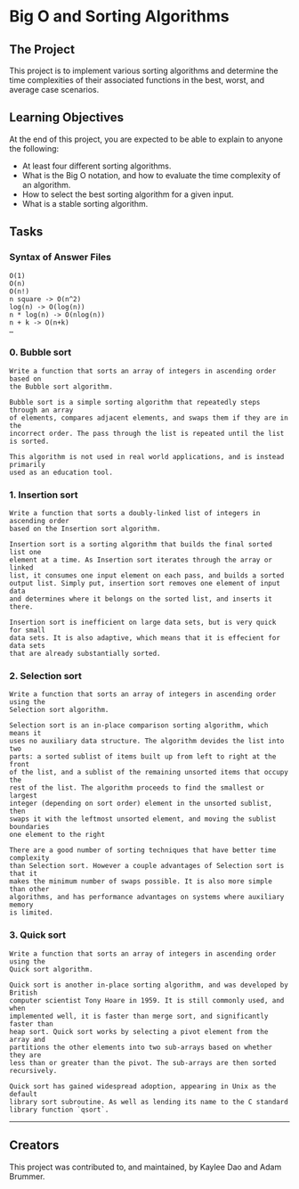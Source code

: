 # Big O and Sorting Algorithms


## The Project
This project is to implement various sorting algorithms and determine the time
complexities of their associated functions in the best, worst, and average
case scenarios.


## Learning Objectives
At the end of this project, you are expected to be able to explain to anyone 
the following:

* At least four different sorting algorithms.
* What is the Big O notation, and how to evaluate the time complexity of an algorithm.
* How to select the best sorting algorithm for a given input.
* What is a stable sorting algorithm.


## Tasks

### Syntax of Answer Files
	O(1)
	O(n)
	O(n!)
	n square -> O(n^2)
	log(n) -> O(log(n))
	n * log(n) -> O(nlog(n))
	n + k -> O(n+k)
	…

### 0. Bubble sort

	Write a function that sorts an array of integers in ascending order based on
	the Bubble sort algorithm.

	Bubble sort is a simple sorting algorithm that repeatedly steps through an array
	of elements, compares adjacent elements, and swaps them if they are in the 
	incorrect order. The pass through the list is repeated until the list is sorted.

	This algorithm is not used in real world applications, and is instead primarily
	used as an education tool.

### 1. Insertion sort

	Write a function that sorts a doubly-linked list of integers in ascending order
	based on the Insertion sort algorithm.

	Insertion sort is a sorting algorithm that builds the final sorted list one
	element at a time. As Insertion sort iterates through the array or linked
	list, it consumes one input element on each pass, and builds a sorted 
	output list. Simply put, insertion sort removes one element of input data
	and determines where it belongs on the sorted list, and inserts it there.

	Insertion sort is inefficient on large data sets, but is very quick for small
	data sets. It is also adaptive, which means that it is effecient for data sets
	that are already substantially sorted.

### 2. Selection sort

	Write a function that sorts an array of integers in ascending order using the
	Selection sort algorithm.

	Selection sort is an in-place comparison sorting algorithm, which means it
	uses no auxiliary data structure. The algorithm devides the list into two
	parts: a sorted sublist of items built up from left to right at the front 
	of the list, and a sublist of the remaining unsorted items that occupy the
	rest of the list. The algorithm proceeds to find the smallest or largest 
	integer (depending on sort order) element in the unsorted sublist, then 
	swaps it with the leftmost unsorted element, and moving the sublist boundaries
	one element to the right

	There are a good number of sorting techniques that have better time complexity
	than Selection sort. However a couple advantages of Selection sort is that it 
	makes the minimum number of swaps possible. It is also more simple than other 
	algorithms, and has performance advantages on systems where auxiliary memory
	is limited.

### 3. Quick sort

	Write a function that sorts an array of integers in ascending order using the
	Quick sort algorithm.

	Quick sort is another in-place sorting algorithm, and was developed by British
	computer scientist Tony Hoare in 1959. It is still commonly used, and when 
	implemented well, it is faster than merge sort, and significantly faster than
	heap sort. Quick sort works by selecting a pivot element from the array and
	partitions the other elements into two sub-arrays based on whether they are 
	less than or greater than the pivot. The sub-arrays are then sorted recursively.

	Quick sort has gained widespread adoption, appearing in Unix as the default
	library sort subroutine. As well as lending its name to the C standard
	library function `qsort`.

---
## Creators
This project was contributed to, and maintained, by Kaylee Dao and
Adam Brummer.
